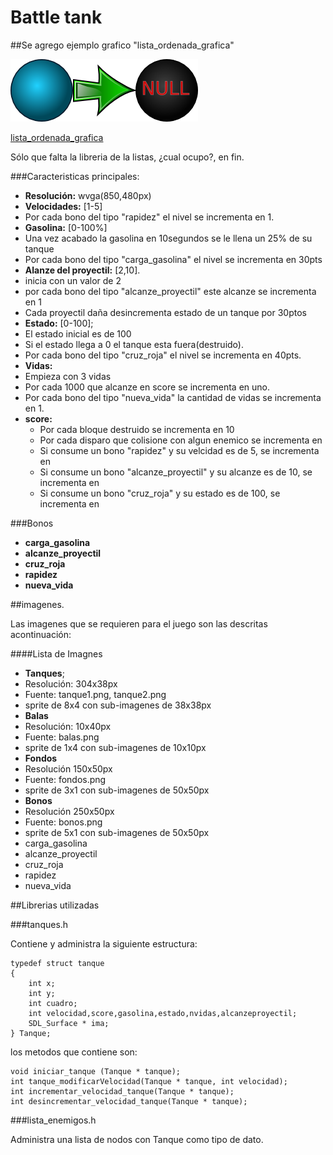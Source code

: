 Battle tank
===================

##Se agrego ejemplo grafico "lista_ordenada_grafica"

![imagen - lista_ordenada_grafica](https://github.com/jessi/listas/blob/master/lista_ordenada_grafica/img/nodos.png)

[lista_ordenada_grafica](https://github.com/jessi/listas/tree/master/lista_ordenada_grafica/)


Sólo que falta la libreria de la listas, ¿cual ocupo?, en fin.

###Caracteristicas principales:

 - **Resolución:** wvga(850,480px)
 - **Velocidades:** [1-5]
  - Por cada bono del tipo "rapidez" el nivel se incrementa en 1.
 - **Gasolina:** [0-100%]
  - Una vez acabado la gasolina en 10segundos se le llena un 25% de su tanque
  - Por cada bono del tipo "carga_gasolina" el nivel se incrementa en 30pts
 - **Alanze del proyectil:** [2,10].
  - inicia con un valor de 2
  - por cada bono del tipo "alcanze_proyectil" este alcanze se incrementa en 1
  - Cada proyectil daña desincrementa estado de un tanque por 30ptos
 - **Estado:** [0-100];
  - El estado inicial es de 100
  - Si el estado llega a 0 el tanque esta fuera(destruido).
  - Por cada bono del tipo "cruz_roja" el nivel se incrementa en 40pts.
 - **Vidas:**
  - Empieza con 3 vidas
  - Por cada 1000 que alcanze en score se incrementa en uno.
  - Por cada bono del tipo "nueva_vida" la cantidad de vidas se incrementa en 1.
 - **score:**
	- Por cada bloque destruido se incrementa en 10
	- Por cada disparo que colisione con algun enemico se incrementa en 
	- Si consume un bono "rapidez" y su velcidad es de 5, se incrementa en
	- Si consume un bono "alcanze_proyectil" y su alcanze es de 10, se incrementa en
	- Si consume un bono "cruz_roja" y su estado es de 100, se incrementa en
	
 
###Bonos

 - **carga_gasolina**
 - **alcanze_proyectil**
 - **cruz_roja**
 - **rapidez**
 - **nueva_vida**
 
##imagenes.

Las imagenes que se requieren para el juego son las descritas acontinuación:

####Lista de Imagnes
 - **Tanques**;
  - Resolución: 304x38px
  - Fuente: tanque1.png, tanque2.png
  - sprite de 8x4 con sub-imagenes de 38x38px
 - **Balas**
  - Resolución: 10x40px
  - Fuente: balas.png
  - sprite de 1x4 con sub-imagenes de 10x10px
 - **Fondos**
  - Resolución 150x50px
  - Fuente: fondos.png
  - sprite de 3x1 con sub-imagenes de 50x50px
 - **Bonos**
  - Resolución 250x50px
  - Fuente: bonos.png
  - sprite de 5x1 con sub-imagenes de 50x50px
   - carga_gasolina
   - alcanze_proyectil
   - cruz_roja
   - rapidez
   - nueva_vida

##Librerias utilizadas

###tanques.h

Contiene y administra la siguiente estructura:

	typedef struct tanque
	{
		int x;
		int y;
		int cuadro;
		int velocidad,score,gasolina,estado,nvidas,alcanzeproyectil;
		SDL_Surface * ima;
	} Tanque;

los metodos que contiene son:
	
	void iniciar_tanque (Tanque * tanque);
	int tanque_modificarVelocidad(Tanque * tanque, int velocidad);
	int incrementar_velocidad_tanque(Tanque * tanque);
	int desincrementar_velocidad_tanque(Tanque * tanque);

###lista_enemigos.h

Administra una lista de nodos con Tanque como tipo de dato.

